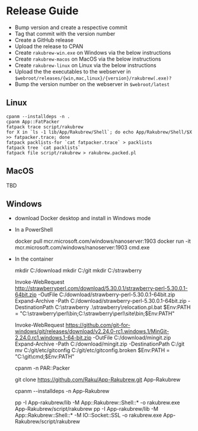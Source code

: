 Release Guide
=============

- Bump version and create a respective commit
- Tag that commit with the version number
- Create a GitHub release
- Upload the release to CPAN
- Create `rakubrew-win.exe` on Windows via the below instructions
- Create `rakubrew-macos` on MacOS via the below instructions
- Create `rakubrew-linux` on Linux via the below instructions
- Upload the the executables to the webserver in `$webroot/releases/{win,mac,linux}/{version}/rakubrew(.exe)?`
- Bump the version number on the webserver in `$webroot/latest`


Linux
-----

    cpanm --installdeps -n .
    cpanm App::FatPacker
    fatpack trace script/rakubrew
    for X in `ls -1 lib/App/Rakubrew/Shell`; do echo App/Rakubrew/Shell/$X >> fatpacker.trace; done
    fatpack packlists-for `cat fatpacker.trace` > packlists
    fatpack tree `cat packlists`
    fatpack file script/rakubrew > rakubrew.packed.pl



MacOS
-----

TBD


Windows
-------

- download Docker desktop and install in Windows mode
- In a PowerShell

    docker pull mcr.microsoft.com/windows/nanoserver:1903
    docker run -it mcr.microsoft.com/windows/nanoserver:1903 cmd.exe
    
- In the container

    mkdir C:/download
    mkdir C:/git
    mkdir C:/strawberry
    
    Invoke-WebRequest http://strawberryperl.com/download/5.30.0.1/strawberry-perl-5.30.0.1-64bit.zip -OutFile C:/download/strawberry-perl-5.30.0.1-64bit.zip
    Expand-Archive -Path C:/download/strawberry-perl-5.30.0.1-64bit.zip -DestinationPath C:\strawberry
    .\strawberry\relocation.pl.bat
    $Env:PATH = "C:\strawberry\perl\bin;C:\strawberry\perl\site\bin;$Env:PATH"
    
    Invoke-WebRequest https://github.com/git-for-windows/git/releases/download/v2.24.0-rc1.windows.1/MinGit-2.24.0.rc1.windows.1-64-bit.zip -OutFile C:/download/mingit.zip
    Expand-Archive -Path C:/download/mingit.zip -DestinationPath C:/git
    mv C:/git/etc/gitconfig C:/git/etc/gitconfig.broken
    $Env:PATH = "C:\git\cmd;$Env:PATH"
    
    cpanm -n PAR::Packer
    
    git clone https://github.com/Raku/App-Rakubrew.git App-Rakubrew
    
    cpanm --installdeps -n App-Rakubrew
    
    pp -I App-rakubrew/lib -M App::Rakubrew::Shell::* -o rakubrew.exe App-Rakubrew/script/rakubrew
    pp -I App-rakubrew/lib -M App::Rakubrew::Shell::* -M IO::Socket::SSL -o rakubrew.exe App-Rakubrew/script/rakubrew

